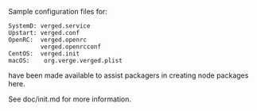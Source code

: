 Sample configuration files for:
```
SystemD: verged.service
Upstart: verged.conf
OpenRC:  verged.openrc
         verged.openrcconf
CentOS:  verged.init
macOS:    org.verge.verged.plist
```
have been made available to assist packagers in creating node packages here.

See doc/init.md for more information.
